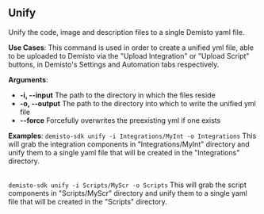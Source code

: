 ## Unify

Unify the code, image and description files to a single Demisto yaml file.

**Use Cases**:
This command is used in order to create a unified yml file, able to be uploaded to Demisto via the
"Upload Integration" or "Upload Script" buttons, in Demisto's Settings and Automation tabs respectively.

**Arguments**:
* **-i, --input**
  The path to the directory in which the files reside
* **-o, --output**
  The path to the directory into which to write the unified yml file
* **--force**
  Forcefully overwrites the preexisting yml if one exists

**Examples**:
`demisto-sdk unify -i Integrations/MyInt -o Integrations`
This will grab the integration components in "Integrations/MyInt" directory and unify them to a single yaml file
that will be created in the "Integrations" directory.
<br/><br/>

`demisto-sdk unify -i Scripts/MyScr -o Scripts`
This will grab the script components in "Scripts/MyScr" directory and unify them to a single yaml file
that will be created in the "Scripts" directory.
